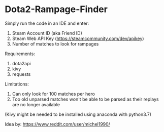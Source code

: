# Dota2-Rampage-Finder
Simply run the code in an IDE and enter:
1. Steam Account ID (aka Friend ID)
2. Steam Web API Key (https://steamcommunity.com/dev/apikey)
3. Number of matches to look for rampages



Requirements:
1. dota2api
2. kivy
3. requests



Limitations:
1. Can only look for 100 matches per hero
2. Too old unparsed matches won't be able to be parsed as their replays are no longer available



(Kivy might be needed to be installed using anaconda with python3.7)

Idea by: https://www.reddit.com/user/michel1990/
